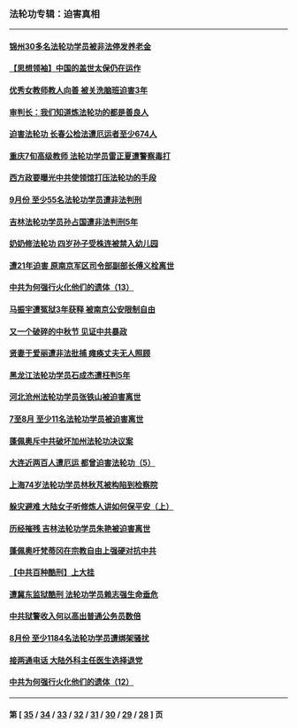### 法轮功专辑：迫害真相
---
#### [锦州30多名法轮功学员被非法停发养老金](../../pages/nf4379/n12470158.md) 
#### [【思想领袖】中国的盖世太保仍在运作](../../pages/nf4379/n12359236.md) 
#### [优秀女教师教人向善 被关洗脑班迫害3年](../../pages/nf4379/n12468300.md) 
#### [审判长：我们知道炼法轮功的都是善良人](../../pages/nf4379/n12468051.md) 
#### [迫害法轮功 长春公检法遭厄运者至少674人](../../pages/nf4379/n12424890.md) 
#### [重庆7旬高级教师 法轮功学员雷正夏遭警察毒打](../../pages/nf4379/n12466760.md) 
#### [西方政要曝光中共使领馆打压法轮功的手段](../../pages/nf4379/n12432414.md) 
#### [9月份 至少55名法轮功学员遭非法判刑](../../pages/nf4379/n12464483.md) 
#### [吉林法轮功学员孙占国遭非法判刑5年](../../pages/nf4379/n12452491.md) 
#### [奶奶修法轮功 四岁孙子受株连被禁入幼儿园](../../pages/nf4379/n12452053.md) 
#### [遭21年迫害 原南京军区司令部副部长傅义栓离世](../../pages/nf4379/n12449790.md) 
#### [中共为何强行火化他们的遗体（13）](../../pages/nf4379/n12448758.md) 
#### [马振宇遭冤狱3年获释 被南京公安限制自由](../../pages/nf4379/n12443588.md) 
#### [又一个破碎的中秋节 见证中共暴政](../../pages/nf4379/n12430047.md) 
#### [贤妻于爱丽遭非法批捕 瘫痪丈夫无人照顾](../../pages/nf4379/n12347676.md) 
#### [黑龙江法轮功学员石成杰遭枉判5年](../../pages/nf4379/n12370861.md) 
#### [河北沧州法轮功学员张铁山被迫害离世](../../pages/nf4379/n12432267.md) 
#### [7至8月 至少11名法轮功学员被迫害离世](../../pages/nf4379/n12429562.md) 
#### [蓬佩奥斥中共破坏加州法轮功决议案](../../pages/nf4379/n12425397.md) 
#### [大连近两百人遭厄运 都曾迫害法轮功（5）](../../pages/nf4379/n12394764.md) 
#### [上海74岁法轮功学员林秋芃被构陷到检察院](../../pages/nf4379/n12421861.md) 
#### [躲灾避难 大陆女子听修炼人讲如何保平安（上）](../../pages/nf4379/n12417453.md) 
#### [历经摧残 吉林法轮功学员朱艳被迫害离世](../../pages/nf4379/n12417084.md) 
#### [蓬佩奥吁梵蒂冈在宗教自由上强硬对抗中共](../../pages/nf4379/n12416625.md) 
#### [【中共百种酷刑】上大挂](../../pages/nf4379/n12414971.md) 
#### [遭冀东监狱酷刑 法轮功学员赖志强生命垂危](../../pages/nf4379/n12415689.md) 
#### [中共狱警收入何以高出普通公务员数倍](../../pages/nf4379/n12412019.md) 
#### [8月份 至少1184名法轮功学员遭绑架骚扰](../../pages/nf4379/n12410507.md) 
#### [接两通电话 大陆外科主任医生选择退党](../../pages/nf4379/n12407645.md) 
#### [中共为何强行火化他们的遗体（12）](../../pages/nf4379/n12405734.md) 

---
#### 第 [ [35](./35.md) / [34](./34.md) / [33](./33.md) / [32](./32.md) / [31](./31.md) / [30](./30.md) / [29](./29.md) / [28](./28.md) ] 页

